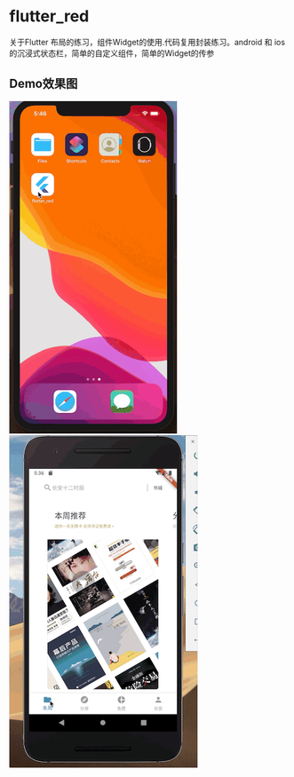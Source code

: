 # flutter_red

关于Flutter 布局的练习，组件Widget的使用.代码复用封装练习。android 和 ios 的沉浸式状态栏，简单的自定义组件，简单的Widget的传参

## Demo效果图
![Demo效果图](https://github.com/Doinbe/flutter_red/blob/master/images/QQ20190923-174652-HD-ios.gif)![Demo效果图](https://github.com/Doinbe/flutter_red/blob/master/images/QQ20190923-173731-HD-android.gif)
